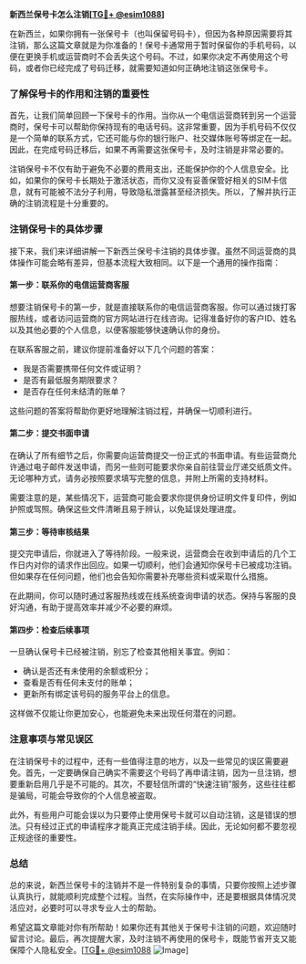 **新西兰保号卡怎么注销[[TG💪+ @esim1088](https://t.me/s/esim1088)]**

在新西兰，如果你拥有一张保号卡（也叫保留号码卡），但因为各种原因需要将其注销，那么这篇文章就是为你准备的！保号卡通常用于暂时保留你的手机号码，以便在更换手机或运营商时不会丢失这个号码。不过，如果你决定不再使用这个号码，或者你已经完成了号码迁移，就需要知道如何正确地注销这张保号卡。

### 了解保号卡的作用和注销的重要性

首先，让我们简单回顾一下保号卡的作用。当你从一个电信运营商转到另一个运营商时，保号卡可以帮助你保持现有的电话号码。这非常重要，因为手机号码不仅仅是一个简单的联系方式，它还可能与你的银行账户、社交媒体账号等绑定在一起。因此，在完成号码迁移后，如果不再需要这张保号卡，及时注销是非常必要的。

注销保号卡不仅有助于避免不必要的费用支出，还能保护你的个人信息安全。比如，如果你的保号卡长期处于激活状态，而你又没有妥善保管好相关的SIM卡信息，就有可能被不法分子利用，导致隐私泄露甚至经济损失。所以，了解并执行正确的注销流程是十分重要的。

### 注销保号卡的具体步骤

接下来，我们来详细讲解一下新西兰保号卡注销的具体步骤。虽然不同运营商的具体操作可能会略有差异，但基本流程大致相同。以下是一个通用的操作指南：

#### 第一步：联系你的电信运营商客服

想要注销保号卡的第一步，就是直接联系你的电信运营商客服。你可以通过拨打客服热线，或者访问运营商的官方网站进行在线咨询。记得准备好你的客户ID、姓名以及其他必要的个人信息，以便客服能够快速确认你的身份。

在联系客服之前，建议你提前准备好以下几个问题的答案：
- 我是否需要携带任何文件或证明？
- 是否有最低服务期限要求？
- 是否存在任何未结清的账单？

这些问题的答案将帮助你更好地理解注销过程，并确保一切顺利进行。

#### 第二步：提交书面申请

在确认了所有细节之后，你需要向运营商提交一份正式的书面申请。有些运营商允许通过电子邮件发送申请，而另一些则可能要求你亲自前往营业厅递交纸质文件。无论哪种方式，请务必按照要求填写完整的信息，并附上所需的支持材料。

需要注意的是，某些情况下，运营商可能会要求你提供身份证明文件复印件，例如护照或驾照。确保这些文件清晰且易于辨认，以免延误处理进度。

#### 第三步：等待审核结果

提交完申请后，你就进入了等待阶段。一般来说，运营商会在收到申请后的几个工作日内对你的请求作出回应。如果一切顺利，他们会通知你保号卡已被成功注销。但如果存在任何问题，他们也会告知你需要补充哪些资料或采取什么措施。

在此期间，你可以随时通过客服热线或在线系统查询申请的状态。保持与客服的良好沟通，有助于提高效率并减少不必要的麻烦。

#### 第四步：检查后续事项

一旦确认保号卡已经被注销，别忘了检查其他相关事宜。例如：
- 确认是否还有未使用的余额或积分；
- 查看是否有任何未支付的账单；
- 更新所有绑定该号码的服务平台上的信息。

这样做不仅能让你更加安心，也能避免未来出现任何潜在的问题。

### 注意事项与常见误区

在注销保号卡的过程中，还有一些值得注意的地方，以及一些常见的误区需要避免。首先，一定要确保自己确实不需要这个号码了再申请注销，因为一旦注销，想要重新启用几乎是不可能的。其次，不要轻信所谓的“快速注销”服务，这些往往都是骗局，可能会导致你的个人信息被盗取。

此外，有些用户可能会误以为只要停止使用保号卡就可以自动注销，这是错误的想法。只有经过正式的申请程序才能真正完成注销手续。因此，无论如何都不要忽视正规途径的重要性。

### 总结

总的来说，新西兰保号卡的注销并不是一件特别复杂的事情，只要你按照上述步骤认真执行，就能顺利完成整个过程。当然，在实际操作中，还是要根据具体情况灵活应对，必要时可以寻求专业人士的帮助。

希望这篇文章能对你有所帮助！如果你还有其他关于保号卡注销的问题，欢迎随时留言讨论。最后，再次提醒大家，及时注销不再使用的保号卡，既能节省开支又能保障个人隐私安全。[[TG💪+ @esim1088](https://t.me/s/esim1088) ![Image](https://i.postimg.cc/4NQfJmqS/Snipaste-2025-05-13-00-14-12.png)]